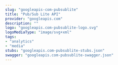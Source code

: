 ```yaml
---
slug: "googleapis-com-pubsublite"
title: "Pub/Sub Lite API"
provider: "googleapis.com"
description: ""
logo: "googleapis.com-pubsublite-logo.svg"
logoMediaType: "image/svg+xml"
tags:
- "analytics"
- "media"
stubs: "googleapis.com-pubsublite-stubs.json"
swagger: "googleapis.com-pubsublite-swagger.json"
---
```

